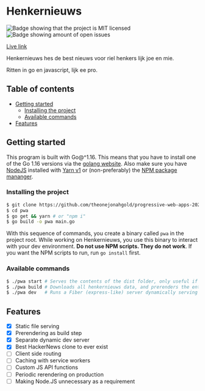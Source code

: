 # Henkernieuws

![Badge showing that the project is MIT licensed](https://img.shields.io/github/license/theonejonahgold/progressive-web-apps-2021?label=lijsens&style=flat-square) ![Badge showing amount of open issues](https://img.shields.io/github/issues/theonejonahgold/progressive-web-apps-2021?label=issjoes&style=flat-square)

[Live link](https://aqueous-beach-16784.herokuapp.com/)

Henkernieuws hes de best nieuws voor riel henkers lijk joe en mie.

Ritten in go en javascript, lijk ee pro.

## Table of contents

- [Getting started](#getting-started)
  - [Installing the project](#installing-the-project)
  - [Available commands](#available-commands)
- [Features](#features)


## Getting started

This program is built with Go@^1.16. This means that you have to install one of the Go 1.16 versions via the [golang website](https://golang.org). Also make sure you have [NodeJS](https://nodejs.org) installed with [Yarn v1](http://classic.yarnpkg.com) or (non-preferably) the [NPM package mananger](https://npmjs.com).

### Installing the project

```sh
$ git clone https://github.com/theonejonahgold/progressive-web-apps-2021.git pwa
$ cd pwa
$ go get && yarn # or "npm i"
$ go build -o pwa main.go
```

With this sequence of commands, you create a binary called `pwa` in the project root. While working on Henkernieuws, you use this binary to interact with your dev environment. **Do not use NPM scripts. They do not work**. If you want the NPM scripts to run, run `go install` first.

### Available commands

```sh
$ ./pwa start # Serves the contents of the dist folder, only useful if you've already prerendered the site.
$ ./pwa build # Downloads all henkernieuws data, and prerenders the entire site, also running snowpack to build everything.
$ ./pwa dev   # Runs a Fiber (express-like) server dynamically serving handlebars templates.
```

## Features

- [x] Static file serving
- [x] Prerendering as build step
- [x] Separate dynamic dev server
- [x] Best HackerNews clone to ever exist
- [ ] Client side routing
- [ ] Caching with service workers
- [ ] Custom JS API functions
- [ ] Periodic rerendering on production
- [ ] Making Node.JS unnecessary as a requirement

<!-- ### Week 1 - Server Side Rendering 📡

Goal: Render web pages server side

[Exercises](https://github.com/cmda-minor-web/progressive-web-apps-2021/blob/master/course/week-1.md)    
[Server Side Rendering - slides Declan Rek](https://github.com/cmda-minor-web/progressive-web-apps-1920/blob/master/course/cmd-2021-server-side-rendering.pdf)  


### Week 2 - Progressive Web App 🚀

Goals: Convert application to a Progressive Web App

[Exercises](https://github.com/cmda-minor-web/progressive-web-apps-2021/blob/master/course/week-2.md)  
[Progressive Web Apps - slides Declan Rek](https://github.com/cmda-minor-web/progressive-web-apps-1920/blob/master/course/cmd-2020-progressive-web-apps.pdf)


### Week 3 - Critical Rendering Path 📉 

Doel: Optimize the Critical Rendering Path   
[Exercises](https://github.com/cmda-minor-web/progressive-web-apps-2021/blob/master/course/week-3.md)  
[Critical Rendering Path - slides Declan Rek](https://github.com/cmda-minor-web/progressive-web-apps-1920/blob/master/course/cmd-2020-critical-rendering-path.pdf) -->


<!-- Add a nice image here at the end of the week, showing off your shiny frontend 📸 -->

<!-- What external data source is featured in your project and what are its properties 🌠 -->

<!-- How about a license here? 📜 (or is it a licence?) 🤷 -->
